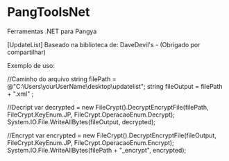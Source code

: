 # PangToolsNet
Ferramentas .NET para Pangya

[UpdateList]
Baseado na biblioteca de: DaveDevil's - (Obrigado por compartilhar)

Exemplo de uso: 

//Caminho do arquivo
string filePath = @"C:\\Users\\yourUserName\\desktop\\updatelist";
string fileOutput = filePath + ".xml" ;

//Decript
var decrypted = new FileCrypt().DecryptEncryptFile(filePath, FileCrypt.KeyEnum.JP, FileCrypt.OperacaoEnum.Decrypt);
System.IO.File.WriteAllBytes(fileOutput, decrypted);

//Encrypt
var encrypted = new FileCrypt().DecryptEncryptFile(fileOutput, FileCrypt.KeyEnum.JP, FileCrypt.OperacaoEnum.Encrypt);
System.IO.File.WriteAllBytes(filePath + "_encrypt", encrypted);

